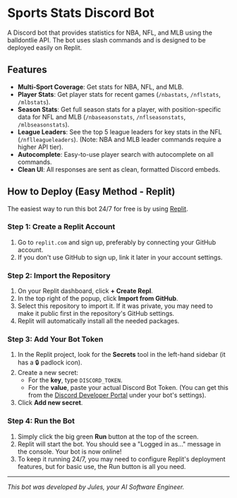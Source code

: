 # Sports Stats Discord Bot

A Discord bot that provides statistics for NBA, NFL, and MLB using the balldontlie API. The bot uses slash commands and is designed to be deployed easily on Replit.

## Features

- **Multi-Sport Coverage**: Get stats for NBA, NFL, and MLB.
- **Player Stats**: Get player stats for recent games (`/nbastats`, `/nflstats`, `/mlbstats`).
- **Season Stats**: Get full season stats for a player, with position-specific data for NFL and MLB (`/nbaseasonstats`, `/nflseasonstats`, `/mlbseasonstats`).
- **League Leaders**: See the top 5 league leaders for key stats in the NFL (`/nflleagueleaders`). (Note: NBA and MLB leader commands require a higher API tier).
- **Autocomplete**: Easy-to-use player search with autocomplete on all commands.
- **Clean UI**: All responses are sent as clean, formatted Discord embeds.

## How to Deploy (Easy Method - Replit)

The easiest way to run this bot 24/7 for free is by using [Replit](https://replit.com).

### Step 1: Create a Replit Account
1. Go to `replit.com` and sign up, preferably by connecting your GitHub account.
2. If you don't use GitHub to sign up, link it later in your account settings.

### Step 2: Import the Repository
1. On your Replit dashboard, click **+ Create Repl**.
2. In the top right of the popup, click **Import from GitHub**.
3. Select this repository to import it. If it was private, you may need to make it public first in the repository's GitHub settings.
4. Replit will automatically install all the needed packages.

### Step 3: Add Your Bot Token
1. In the Replit project, look for the **Secrets** tool in the left-hand sidebar (it has a 🔒 padlock icon).
2. Create a new secret:
   - For the **key**, type `DISCORD_TOKEN`.
   - For the **value**, paste your actual Discord Bot Token. (You can get this from the [Discord Developer Portal](https://discord.com/developers/applications) under your bot's settings).
3. Click **Add new secret**.

### Step 4: Run the Bot
1. Simply click the big green **Run** button at the top of the screen.
2. Replit will start the bot. You should see a "Logged in as..." message in the console. Your bot is now online!
3. To keep it running 24/7, you may need to configure Replit's deployment features, but for basic use, the Run button is all you need.

---
*This bot was developed by Jules, your AI Software Engineer.*
